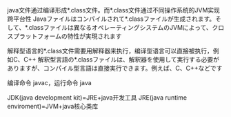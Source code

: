 java文件通过编译形成*.class文件。而*.class文件通过不同操作系统的JVM实现跨平台性
Javaファイルはコンパイルされて*.classファイルが生成されます。そして、*.classファイルは異なるオペレーティングシステムのJVMによって、クロスプラットフォームの特性が実現されます

解释型语言的*.class文件需要用解释器来执行，编译型语言可以直接被执行，例如C、C++
解釈型言語の*.classファイルは、解釈器を使用して実行する必要がありますが、コンパイル型言語は直接実行できます。例えば、C、C++などです

编译命令 javac，运行命令 java

JDK(java development kit)=JRE+java开发工具
JRE(java runtime enviroment)=JVM+java核心类库
